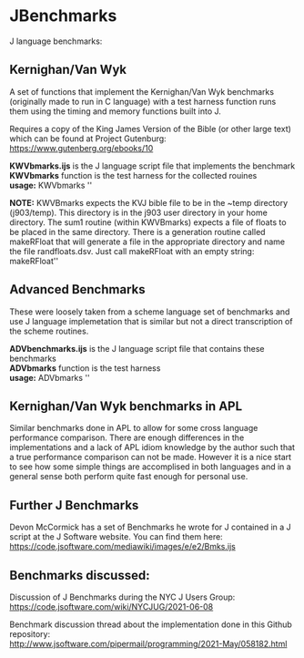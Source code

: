 # JBenchmarks
J language benchmarks: 
## Kernighan/Van Wyk
A set of functions that implement the Kernighan/Van Wyk benchmarks (originally made to run in C language) with a test harness function runs them using the timing and memory functions built into J.

Requires a copy of the King James Version of the Bible (or other large text) which can be found at Project Gutenburg:\
https://www.gutenberg.org/ebooks/10

__KWVbmarks.ijs__ is the J language script file that implements the benchmark\
__KWVbmarks__ function is the test harness for the collected rouines\
__usage:__ KWVbmarks ''

__NOTE:__ KWVBmarks expects the KVJ bible file to be in the ~temp directory (j903/temp). This directory is in the j903 user directory in your home directory. 
The sum1 routine (within KWVBmarks) expects a file of floats to be placed in the same directory. There is a generation routine called makeRFloat that will generate a file in the appropriate directory and name the file randfloats.dsv. Just call makeRFloat with an empty string: makeRFloat''

## Advanced Benchmarks
These were loosely taken from a scheme language set of benchmarks and use J language implemetation that is similar but not a direct transcription of the scheme routines.

__ADVbenchmarks.ijs__ is the J language script file that contains these benchmarks\
__ADVbmarks__ function is the test harness\
__usage:__ ADVbmarks ''

## Kernighan/Van Wyk benchmarks in APL
Similar benchmarks done in APL to allow for some cross language performance comparison. There are enough differences in the implementations 
and a lack of APL idiom knowledge by the author such that a true performance comparison can not be made. However it is a nice start 
to see how some simple things are accomplised in both languages and in a general sense both perform quite fast enough for personal use.

## Further J Benchmarks
Devon McCormick has a set of Benchmarks he wrote for J contained in a J script at the J Software website. You can find them here:\
https://code.jsoftware.com/mediawiki/images/e/e2/Bmks.ijs

## Benchmarks discussed:
Discussion of J Benchmarks during the NYC J Users Group:\
https://code.jsoftware.com/wiki/NYCJUG/2021-06-08

Benchmark discussion thread about the implementation done in this Github repository:\
http://www.jsoftware.com/pipermail/programming/2021-May/058182.html
